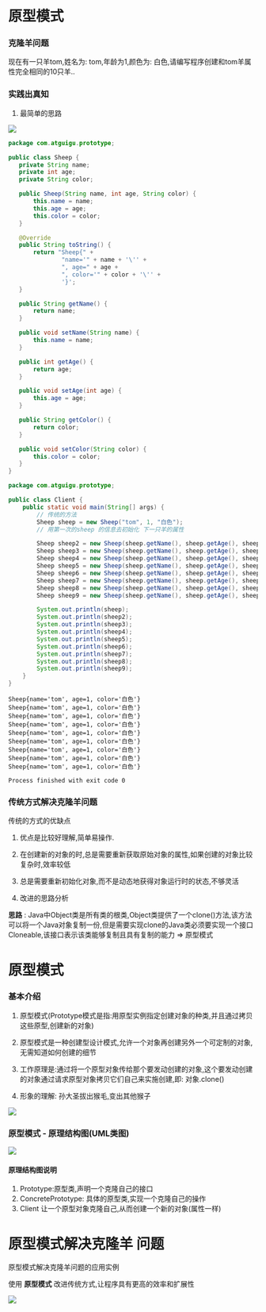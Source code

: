 
 
 
 # 原型模式
 
 ### 克隆羊问题
 
 现在有一只羊tom,姓名为: tom,年龄为1,颜色为: 白色,请编写程序创建和tom羊属性完全相同的10只羊..
 
 
 ### 实践出真知
 1.  最简单的思路
 
 
 ![](./img/QQ截图20210204124057.png)
 
 ```java
package com.atguigu.prototype;

public class Sheep {
    private String name;
    private int age;
    private String color;

    public Sheep(String name, int age, String color) {
        this.name = name;
        this.age = age;
        this.color = color;
    }

    @Override
    public String toString() {
        return "Sheep{" +
                "name='" + name + '\'' +
                ", age=" + age +
                ", color='" + color + '\'' +
                '}';
    }

    public String getName() {
        return name;
    }

    public void setName(String name) {
        this.name = name;
    }

    public int getAge() {
        return age;
    }

    public void setAge(int age) {
        this.age = age;
    }

    public String getColor() {
        return color;
    }

    public void setColor(String color) {
        this.color = color;
    }
}

```

```java
package com.atguigu.prototype;

public class Client {
    public static void main(String[] args) {
        // 传统的方法
        Sheep sheep = new Sheep("tom", 1, "白色");
        // 用第一次的sheep 的信息去初始化 下一只羊的属性

        Sheep sheep2 = new Sheep(sheep.getName(), sheep.getAge(), sheep.getColor());
        Sheep sheep3 = new Sheep(sheep.getName(), sheep.getAge(), sheep.getColor());
        Sheep sheep4 = new Sheep(sheep.getName(), sheep.getAge(), sheep.getColor());
        Sheep sheep5 = new Sheep(sheep.getName(), sheep.getAge(), sheep.getColor());
        Sheep sheep6 = new Sheep(sheep.getName(), sheep.getAge(), sheep.getColor());
        Sheep sheep7 = new Sheep(sheep.getName(), sheep.getAge(), sheep.getColor());
        Sheep sheep8 = new Sheep(sheep.getName(), sheep.getAge(), sheep.getColor());
        Sheep sheep9 = new Sheep(sheep.getName(), sheep.getAge(), sheep.getColor());

        System.out.println(sheep);
        System.out.println(sheep2);
        System.out.println(sheep3);
        System.out.println(sheep4);
        System.out.println(sheep5);
        System.out.println(sheep6);
        System.out.println(sheep7);
        System.out.println(sheep8);
        System.out.println(sheep9);
    }
}

```




```shell script
Sheep{name='tom', age=1, color='白色'}
Sheep{name='tom', age=1, color='白色'}
Sheep{name='tom', age=1, color='白色'}
Sheep{name='tom', age=1, color='白色'}
Sheep{name='tom', age=1, color='白色'}
Sheep{name='tom', age=1, color='白色'}
Sheep{name='tom', age=1, color='白色'}
Sheep{name='tom', age=1, color='白色'}
Sheep{name='tom', age=1, color='白色'}

Process finished with exit code 0

```




### 传统方式解决克隆羊问题

传统的方式的优缺点

1. 优点是比较好理解,简单易操作.

2. 在创建新的对象的时,总是需要重新获取原始对象的属性,如果创建的对象比较复杂时,效率较低

3. 总是需要重新初始化对象,而不是动态地获得对象运行时的状态,不够灵活

4. 改进的思路分析

__思路__ : Java中Object类是所有类的根类,Object类提供了一个clone()方法,该方法可以将一个Java对象复制一份,但是需要实现clone的Java类必须要实现一个接口Cloneable,该接口表示该类能够复制且具有复制的能力 => 原型模式


# 原型模式

### 基本介绍

1. 原型模式(Prototype模式是指:用原型实例指定创建对象的种类,并且通过拷贝这些原型,创建新的对象)

2. 原型模式是一种创建型设计模式,允许一个对象再创建另外一个可定制的对象,无需知道如何创建的细节

3. 工作原理是:通过将一个原型对象传给那个要发动创建的对象,这个要发动创建的对象通过请求原型对象拷贝它们自己来实施创建,即: 对象.clone()

4. 形象的理解: 孙大圣拔出猴毛,变出其他猴子

![](./img/QQ截图20210204130250.png)
 
 ### 原型模式 - 原理结构图(UML类图)
 
 ![](./img/QQ截图20210204130423.png)
 #### 原理结构图说明
 
 1. Prototype:原型类,声明一个克隆自己的接口
 2. ConcretePrototype: 具体的原型类,实现一个克隆自己的操作
 3. Client 让一个原型对象克隆自己,从而创建一个新的对象(属性一样)
 
 
 # 原型模式解决克隆羊 问题
 
 原型模式解决克隆羊问题的应用实例
 
 使用 __原型模式__ 改进传统方式,让程序具有更高的效率和扩展性
 
 
 
 
 
 
 
 
  ![](./img/mm/meizi18.jpg)    
